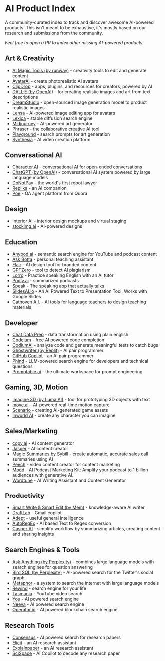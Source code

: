 # AI Product Index
A community-curated index to track and discover awesome AI-powered products. This isn't meant to be exhaustive, it's mostly based on our research and submissions from the community.

*Feel free to open a PR to index other missing AI-powered products.* 

## Art & Creativity

- [AI Magic Tools (by runway)](https://runwayml.com/ai-magic-tools/) - creativity tools to edit and generate content
- [AvatarAI](https://avatarai.me/) - create photorealistic AI avatars
- [ClipDrop](https://clipdrop.co/) - apps, plugins, and resources for creators, powered by AI
- [DALL·E (by OpenAI)](https://openai.com/dall-e-2/) - for creating realistic images and art from text descriptions 
- [DreamStudio](https://stability.ai/) - open-sourced image generation model to product realistic images
- [Lensa](https://prisma-ai.com/lensa) - AI-powered image editing app for avatars
- [Lexica](https://lexica.art/) - stable diffusion search engine
- [Midjourney](https://www.midjourney.com/app/) - AI-powered art generator
- [Phraser](https://phraser.tech) - the collaborative creative AI tool
- [Playground](https://playgroundai.com/) - search prompts for art generation
- [Synthesia](https://www.synthesia.io/) - AI video creation platform

## Conversational AI

- [Character.AI](https://beta.character.ai/) - conversational AI for open-ended conversations
- [ChatGPT (by OpenAI)](https://chat.openai.com/) - conversational AI system powered by large language models
- [DoNotPay](https://donotpay.com/) - the world's first robot lawyer
- [Replika](https://replika.ai/) - an AI companion
- [Poe](https://poe.com/) - QA agent platform from Quora

## Design

- [Interior AI](https://interiorai.com/) - interior design mockups and virtual staging
- [stockimg.ai](https://stockimg.ai/) - AI-powered designs

## Education

- [Anypod.ai](https://www.anypod.ai/) - semantic search engine for YouTube and podcast content
- [Ask Botta](https://askbotta.com/) - personal teaching assistant
- [Flair](https://withflair.ai/) - AI design tool for branded content
- [GPTZero](https://gptzero.me/) - tool to detect AI plagiarism
- [Lorro](https://lorro.io/) - Practice speaking English with an AI tutor
- [Podly.ai](https://podly.ai/) - summarized podcasts
- [Speak](https://www.speak.com/) - The speaking app that actually talks
- [SlidesAI.io](https://slidesai.io) - An AI Powered Text to Presentation Tool, Works with Google Slides
- [Cathoven A.I.](https://www.cathoven.com) - AI tools for language teachers to design teaching materials

## Developer

- [Chat Data Prep](https://www.akkio.com/chat-data-prep) - data transformation using plain english
- [Codeium](https://www.codeium.com/) - free AI powered code completion
- [CodiumAI](https://www.codium.ai/) - analyze code and generate meaningful tests to catch bugs
- [Ghostwriter (by Replit)](https://replit.com/site/ghostwriter) - AI pair programmer
- [GitHub Copilot](https://github.com/features/copilot) - an AI pair programmer
- [Phind](https://phind.com/) - LLM-powered search engine for developers and technical questions
- [Promptable.ai](https://promptable.ai/) - the ultimate workspace for prompt engineering

## Gaming, 3D, Motion

- [Imagine 3D (by Luma AI)](https://captures.lumalabs.ai/imagine) - tool for prototyping 3D objects with text
- [move.ai](https://www.move.ai/) - AI-powered real-time motion capture
- [Scenario](https://www.scenario.gg/) - creating AI-generated game assets
- [Inworld AI](https://inworld.ai/) - create any character you can imagine

## Sales/Marketing

- [copy.ai](https://www.copy.ai/) - AI content generator
- [Jasper](https://www.jasper.ai/) - AI content creator
- [Magic Summaries by Sybill](https://www.sybill.ai/magic-summary) - create automatic, accurate sales call summaries using AI
- [Peech](https://www.peech-ai.com/) - video content creator for content marketing
- [Mood](https://usemood.us/) - AI Podcast Marketing Kit: Amplify your podcast to 1 billion audiences with generative AI.
- [Wordtune](https://www.wordtune.com/) - AI Writing Assistant and Content Generator


## Productivity
- [Smart Write & Smart Edit (by Mem)](https://get.mem.ai/) - knowledge-aware AI writer
- [DraftLab](https://draftlab.ai/) - Gmail copilot
- [Adept](https://www.adept.ai/) - useful general intelligence
- [AutoRegEx](https://www.autoregex.xyz/) - AI based Text to Regex conversion
- [Casper AI](https://chrome.google.com/webstore/detail/casper-ai/fgfiokgecpkambjildjleljjcihnocel) - simplify workflow by summarizing articles, creating content and sharing insights

## Search Engines & Tools

- [Ask Anything (by Perplexity)](https://www.perplexity.ai/) - combines large language models with search engines for question answering
- [Bird SQL (by Perplexity)](https://www.perplexity.ai/sql) - AI-powered search for the Twitter's social graph
- [Metaphor](https://metaphor.systems/) - a system to search the internet with large language models
- [Rewind](https://www.rewind.ai/) - search engine for your life
- [Tasmania](https://tasmania.sievedata.com/) - YouTube video search
- [You](https://you.com/apps/discover) - AI powered search engine
- [Neeva](https://neeva.com/) - AI powered search engine
- [Operator.io](https://operator.io) - AI powered blockchain search engine 

## Research Tools

- [Consensus](https://consensus.app/) - AI powered search for research papers
- [Elicit](https://elicit.org/) - an AI research assistant
- [Explainpaper](https://www.explainpaper.com/) - an AI research assistant
- [SciSpace](https://typeset.io/) - AI Copilot to decode any research paper
